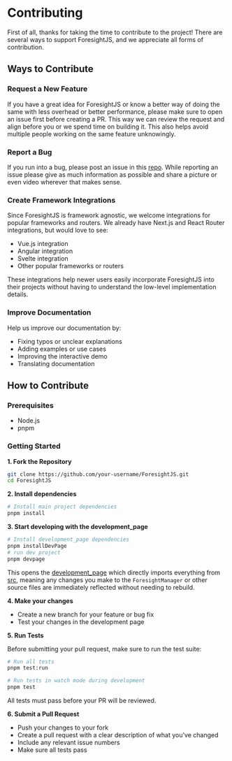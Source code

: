 # Contributing

First of all, thanks for taking the time to contribute to the project! There are several ways to support ForesightJS, and we appreciate all forms of contribution.

## Ways to Contribute

### Request a New Feature

If you have a great idea for ForesightJS or know a better way of doing the same with less overhead or better performance, please make sure to open an issue first before creating a PR. This way we can review the request and align before you or we spend time on building it. This also helps avoid multiple people working on the same feature unknowingly.

### Report a Bug

If you run into a bug, please post an issue in this [repo](https://github.com/spaansba/ForesightJS/issues/new). While reporting an issue please give as much information as possible and share a picture or even video wherever that makes sense.

### Create Framework Integrations

Since ForesightJS is framework agnostic, we welcome integrations for popular frameworks and routers. We already have Next.js and React Router integrations, but would love to see:

- Vue.js integration
- Angular integration
- Svelte integration
- Other popular frameworks or routers

These integrations help newer users easily incorporate ForesightJS into their projects without having to understand the low-level implementation details.

### Improve Documentation

Help us improve our documentation by:

- Fixing typos or unclear explanations
- Adding examples or use cases
- Improving the interactive demo
- Translating documentation

## How to Contribute

### Prerequisites

- Node.js
- pnpm

### Getting Started

**1. Fork the Repository**

```bash
git clone https://github.com/your-username/ForesightJS.git
cd ForesightJS
```

**2. Install dependencies**

```bash
# Install main project dependencies
pnpm install
```

**3. Start developing with the development_page**

```bash
# Install development_page dependencies
pnpm installDevPage
# run dev project
pnpm devpage
```

This opens the [development_page](/development_page) which directly imports everything from [src](/src/), meaning any changes you make to the `ForesightManager` or other source files are immediately reflected without needing to rebuild.

**4. Make your changes**

- Create a new branch for your feature or bug fix
- Test your changes in the development page

**5. Run Tests**

Before submitting your pull request, make sure to run the test suite:

```bash
# Run all tests
pnpm test:run

# Run tests in watch mode during development
pnpm test
```

All tests must pass before your PR will be reviewed.

**6. Submit a Pull Request**

- Push your changes to your fork
- Create a pull request with a clear description of what you've changed
- Include any relevant issue numbers
- Make sure all tests pass
